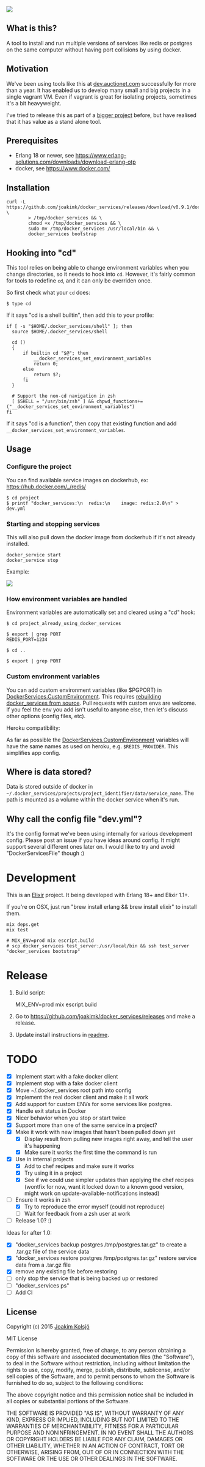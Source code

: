 ![](https://dl.dropboxusercontent.com/u/136929/docker_services_intro.gif)

## What is this?

A tool to install and run multiple versions of services like redis or postgres on the same computer without having port collisions by using docker.

## Motivation

We've been using tools like this at [dev.auctionet.com](http://dev.auctionet.com) successfully for more than a year. It has enabled us to develop many small and big projects in a single vagrant VM. Even if vagrant is great for isolating projects, sometimes it's a bit heavyweight.

I've tried to release this as part of a [bigger project](https://github.com/joakimk/devbox-tools) before, but have realised that it has value as a stand alone tool.

## Prerequisites

* Erlang 18 or newer, see <https://www.erlang-solutions.com/downloads/download-erlang-otp>
* docker, see <https://www.docker.com/>

## Installation

    curl -L https://github.com/joakimk/docker_services/releases/download/v0.9.1/docker_services \
            > /tmp/docker_services && \
            chmod +x /tmp/docker_services && \
            sudo mv /tmp/docker_services /usr/local/bin && \
            docker_services bootstrap

## Hooking into "cd"

This tool relies on being able to change environment variables when you change directories, so it needs to hook into `cd`. However, it's fairly common for tools to redefine `cd`, and it can only be overriden once.

So first check what your `cd` does:

    $ type cd

If it says "cd is a shell builtin", then add this to your profile:

    if [ -s "$HOME/.docker_services/shell" ]; then
      source $HOME/.docker_services/shell

      cd ()
      {
          if builtin cd "$@"; then
              __docker_services_set_environment_variables
              return 0;
          else
              return $?;
          fi
      }

      # Support the non-cd navigation in zsh
      [ $SHELL = "/usr/bin/zsh" ] && chpwd_functions+=("__docker_services_set_environment_variables")
    fi

If it says "cd is a function", then copy that existing function and add `__docker_services_set_environment_variables`.

## Usage

### Configure the project

You can find available service images on dockerhub, ex: <https://hub.docker.com/_/redis/>

    $ cd project
    $ printf "docker_services:\n  redis:\n    image: redis:2.8\n" > dev.yml

### Starting and stopping services

This will also pull down the docker image from dockerhub if it's not already installed.

    docker_service start
    docker_service stop
    
Example:

![](https://dl.dropboxusercontent.com/u/136929/docker_services_usage.png)

### How environment variables are handled

Environment variables are automatically set and cleared using a "cd" hook:

    $ cd project_already_using_docker_services

    $ export | grep PORT
    REDIS_PORT=1234

    $ cd ..

    $ export | grep PORT

### Custom environment variables

You can add custom environment variables (like $PGPORT) in [DockerServices.CustomEnvironment](/lib/docker_services/custom_environment.ex). This requires [rebuilding docker\_services from source](#development). Pull requests with custom envs are welcome. If you feel the env you add isn't useful to anyone else, then let's discuss other options (config files, etc).

Heroku compatibility:

As far as possible the [DockerServices.CustomEnvironment](/lib/docker_services/custom_environment.ex) variables will have the same names as used on heroku, e.g. `$REDIS_PROVIDER`. This simplifies app config.

## Where is data stored?

Data is stored outside of docker in `~/.docker_services/projects/project_identifier/data/service_name`. The path is mounted as a volume within the docker service when it's run.

## Why call the config file "dev.yml"?

It's the config format we've been using internally for various development config. Please post an issue if you have ideas around config. It might support several different ones later on. I would like to try and avoid "DockerServicesFile" though :)

# Development

This is an [Elixir](http://elixir-lang.org/) project. It being developed with Erlang 18+ and Elixir 1.1+.

If you're on OSX, just run "brew install erlang && brew install elixir" to install them.

    mix deps.get
    mix test

    # MIX_ENV=prod mix escript.build
    # scp docker_services test_server:/usr/local/bin && ssh test_server "docker_services bootstrap"

# Release

1) Build script:

    MIX_ENV=prod mix escript.build

2) Go to <https://github.com/joakimk/docker_services/releases> and make a release.

3) Update install instructions in [readme](https://github.com/joakimk/docker_services/edit/master/README.md).

# TODO

- [x] Implement start with a fake docker client
- [x] Implement stop with a fake docker client
- [x] Move ~/.docker\_services root path into config
- [x] Implement the real docker client and make it all work
- [x] Add support for custom ENVs for some services like postgres.
- [x] Handle exit status in Docker
- [x] Nicer behavior when you stop or start twice
- [x] Support more than one of the same service in a project?
- [x] Make it work with new images that hasn't been pulled down yet
  - [x] Display result from pulling new images right away, and tell the user it's happening
  - [x] Make sure it works the first time the command is run
- [x] Use in internal projects
  - [x] Add to chef recipes and make sure it works
  - [x] Try using it in a project
  - [x] See if we could use simpler updates than applying the chef recipes (wontfix for now, want it locked down to a known good version, might work on update-available-notifications instead)
- [ ] Ensure it works in zsh
  - [x] Try to reproduce the error myself (could not reproduce)
  - [ ] Wait for feedback from a zsh user at work
- [ ] Release 1.0? :)

Ideas for after 1.0:

- [x] "docker_services backup postgres /tmp/postgres.tar.gz" to create a .tar.gz file of the service data
- [x] "docker_services restore postgres /tmp/postgres.tar.gz" restore service data from a .tar.gz file
- [x] remove any existing file before restoring
- [ ] only stop the service that is being backed up or restored
- [ ] "docker_services ps"
- [ ] Add CI

## License

Copyright (c) 2015 [Joakim Kolsjö](https://twitter.com/joakimk)

MIT License

Permission is hereby granted, free of charge, to any person obtaining
a copy of this software and associated documentation files (the
"Software"), to deal in the Software without restriction, including
without limitation the rights to use, copy, modify, merge, publish,
distribute, sublicense, and/or sell copies of the Software, and to
permit persons to whom the Software is furnished to do so, subject to
the following conditions:

The above copyright notice and this permission notice shall be
included in all copies or substantial portions of the Software.

THE SOFTWARE IS PROVIDED "AS IS", WITHOUT WARRANTY OF ANY KIND,
EXPRESS OR IMPLIED, INCLUDING BUT NOT LIMITED TO THE WARRANTIES OF
MERCHANTABILITY, FITNESS FOR A PARTICULAR PURPOSE AND
NONINFRINGEMENT. IN NO EVENT SHALL THE AUTHORS OR COPYRIGHT HOLDERS BE
LIABLE FOR ANY CLAIM, DAMAGES OR OTHER LIABILITY, WHETHER IN AN ACTION
OF CONTRACT, TORT OR OTHERWISE, ARISING FROM, OUT OF OR IN CONNECTION
WITH THE SOFTWARE OR THE USE OR OTHER DEALINGS IN THE SOFTWARE.
